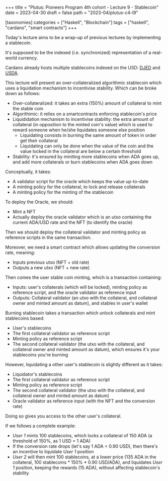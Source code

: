 +++
title = "Plutus: Pioneers Program 4th cohort - Lecture 9 - Stablecoin"
date = 2023-04-30
draft = false
path = "2023-04/plutus-c4-l9"

[taxonomies]
categories = ["Haskell", "Blockchain"]
tags = ["haskell", "cardano", "smart contracts"]
+++

Today's lecture aims to be a wrap-up of previous lectures by implementing a stablecoin.

It's supposed to be the indexed (i.e. synchronized) representation of a real-world currency.

Cardano already hosts multiple stablecoins indexed on the USD: [DJED](https://djed.xyz/) and [USDA](https://www.anzens.com/).

This lecture will present an over-collateralized algorithmic stablecoin which uses a liquidation mechanism to incentivise stability.
Which can be broke down as follows:
* Over-collateralized: it takes an extra (150%) amount of collateral to mint the stable coin
* Algorithimic: it relies on a smartcontracts enforcing stablecoin's price
* Liquididation mechanism to incentivise stability: the extra amount of collateral (in opposition to the minted coin's value) which is used to reward someone when he/she liquidates someone else position
  * Liquidating consists in burning the same amount of token in order get their collateral
  * Liquidating can only be done when the value of the coin and the value locked in the collateral are below a certain threshold
* Stability: it's ensured by miniting more stablecoins when ADA goes up, and add more collaterals or burn stablecoins when ADA goes down

Conceptually, it takes:
* A validator script for the oracle which keeps the value up-to-date
* A minting policy for the collateral, to lock and release collaterals
* A minting policy for the minting of the stablecoin

To deploy the Oracle, we should:
* Mint a NFT
* Actually deploy the oracle validator which is an utxo containing the current ADA/USD rate and the NFT (to identify the oracle)

Then we should deploy the collateral validator and minting policy  as reference scripts in the same transaction.

Moreover, we need a smart contract which allows updating the conversion rate, meaning:
* Inputs previous utxo (NFT + old rate)
* Outputs a new utxo (NFT + new rate)

Then comes the user stable coin minting, which is a transaction containing:
* Inputs: user's collaterals (which will be locked), minting policy as reference script, and the oracle validator as reference input
* Outputs: Collateral validator (an utxo with the collateral, and collateral owner and minted amount as datum), and stables in user's wallet

Burning stablecoin takes a transaction which unlock collaterals and mint stablecoins based:
* User's stablecoins
* The first collateral validator as reference script
* Minting policy as reference script
* The second collateral validator (the utxo with the collateral, and collateral owner and minted amount as datum), which  ensures it's your stablecoins you're burning

However, liquidating a other user's stablecoin is slightly different as it takes:
* Liquidator's stablecoins
* The first collateral validator as reference script
* Minting policy as reference script
* The second collateral validator (the utxo with the collateral, and collateral owner and minted amount as datum)
*  Oracle validator as reference input (with the NFT and the conversion rate)

Doing so gives you access to the other user's collateral.

If we follows a complete example:
* _User 1_ mints 100 stablecoins, which locks a collateral of 150 ADA (a threshold of 150%, as 1 USD = 1 ADA)
* If the conversion rate drops (let's say 1 ADA = 0.90 USD), then there's an incentive to liquidate _User 1_ position
* _User 2_ will then mint 100 stablecoins, at a lower price (135 ADA in the collateral, 100 stablecoins * 150% * 0.90 USD/ADA), and liquidates _User 1_ position, keeping the rewards (15 ADA), without affecting stablecoin's stability
